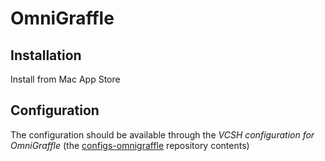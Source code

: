 # OmniGraffle

## Installation

Install from Mac App Store

## Configuration

The configuration should be available through the *VCSH configuration for OmniGraffle* (the [configs-omnigraffle](github.com/alem0lars/configs-omnigraffle) repository contents)
